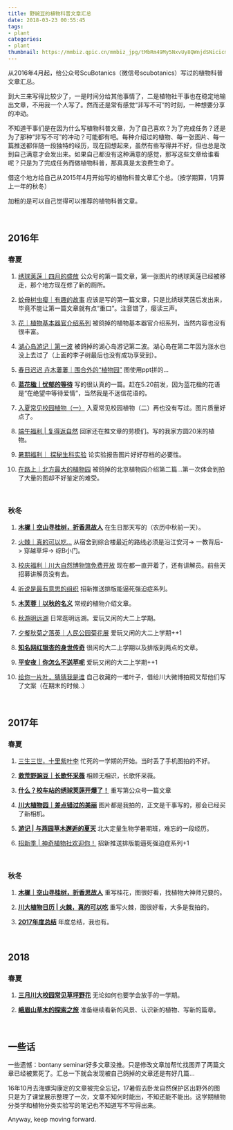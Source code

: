 ```yaml
---
title: 野豌豆的植物科普文章汇总
date: 2018-03-23 00:55:45
tags:
- plant
categories:
- plant
thumbnail: https://mmbiz.qpic.cn/mmbiz_jpg/tMbRm49My5NxvUy8QWnjdSNicicmr1SeiaNXOH8jxOsd5zcI8JoDAaxDM9NhyCPH4AJzf9AfDAhqBCW1XDJia6hCtA/640?wx_fmt=jpeg&tp=webp&wxfrom=5&wx_lazy=1
---
```

从2016年4月起，给公众号ScuBotanics（微信号scubotanics）写过的植物科普文章汇总。
<!-- more -->

到大三来写得比较少了，一是时间分给其他事情了，二是植物社干事也在稳定地输出文章，不用我一个人写了。然而还是常有感觉“非写不可”的时刻，一种想要分享的冲动。

不知道干事们是在因为什么写植物科普文章，为了自己喜欢？为了完成任务？还是为了那种“非写不可”的冲动？可能都有吧。每种介绍过的植物、每一张图片、每一篇推送都伴随一段独特的经历，现在回想起来，虽然有些写得并不好，但也总是改到自己满意才会发出来。如果自己都没有这种满意的感觉，那写这些文章给谁看呢？只是为了完成任务而做植物科普，那真真是太浪费生命了。

借这个地方给自己从2015年4月开始写的植物科普文章汇个总。（按学期算，1月算上一年的秋冬）

加粗的是可以自己觉得可以推荐的植物科普文章。

<br>

## 2016年


### 春夏
1. [绣球荚蒾｜四月的盛放](https://mp.weixin.qq.com/s/FF4JkIktJkM2sRLbc3rkKg)
公众号的第一篇文章，第一张图片的绣球荚蒾已经被移走，那个地方现在修了新的厕所。

1. [蚊母树虫瘿｜有趣的故事](http://mp.weixin.qq.com/s/r9AUcbRiqwvVmRlpOJrR4w)
应该是写的第一篇文章，只是比绣球荚蒾后发出来，毕竟不能让第一篇文章就有点“重口”。注音错了，瘿读三声。

1. [花｜植物基本器官介绍系列](https://mp.weixin.qq.com/s/9KN4yfj5aJWg3U6guVRKsw)
被鸽掉的植物基本器官介绍系列，当然内容也没有很丰富。

1. [湖心岛游记｜第一波](https://mp.weixin.qq.com/s/b-aHAxNj672dWv0suAZ12Q)
被鸽掉的湖心岛游记第二波。湖心岛在第二年因为涨水也没上去过了（上面的李子树最后也没有成功享受到）。

1. [春日迟迟 卉木萋萋｜围合外的“植物园”](https://mp.weixin.qq.com/s/7qE_GF_DXFXVUDUUUNkf1g)
图使用ppt拼的...

1. __[蓝花楹｜忧郁的等待](https://mp.weixin.qq.com/s/u_xrVxaQsBeIhtJZbsBF7g)__
写的很认真的一篇。赶在5.20前发，因为蓝花楹的花语是“在绝望中等待爱情”，当然我是不迷信花语的。

1. [入夏常见校园植物（一）](http://mp.weixin.qq.com/s/Q6dDJuRbb3jJHnVvp8AVwg)
入夏常见校园植物（二）再也没有写过。图片质量好点了。

1. [端午福利 | 复得返自然](https://mp.weixin.qq.com/s/6zjwkt9lss4rEthp9COgLA)
回家还在推文章的劳模们。写的我家方圆20米的植物。

1. [暑期福利｜ 探秘生科实验](https://mp.weixin.qq.com/s/vz7dmE4hqDTsKps9uu1Hog)
论实验报告图片好好存档的必要性。

1. [在路上｜北方最大的植物园](http://mp.weixin.qq.com/s/eApOI41vn4vVbpzjaWTzLw)
被鸽掉的北京植物园介绍第二篇...第一次体会到拍了大量的图却不好鉴定的难受。

<br>

### 秋冬
1. __[木樨｜空山寻桂树，折香思故人](https://mp.weixin.qq.com/s/GXlqe3OwXtX4fqFcpITqvg)__
在生日那天写的（农历中秋前一天）。

1. [火棘｜真的可以吃...](https://mp.weixin.qq.com/s/GfVYPNOCVTKWsKLxlWgH_Q)
从宿舍到综合楼最近的路线必须是沿江安河-> 一教背后-> 穿越草坪-> 综B小门。

1. [校庆福利｜川大自然博物馆免费开放](http://mp.weixin.qq.com/s/6TRGluYj_SJr-Ut3MDW-xQ)
现在都一直开着了，还有讲解员。前些天招募讲解员没有去。

1. [听说是最有意思的组织](http://mp.weixin.qq.com/s/RdY_cYd-bmB2EUcTj1WfGw)
招新推送排版能逼死强迫症系列。

1. __[木芙蓉｜以秋的名义](http://mp.weixin.qq.com/s/uxRUVcw1L8HWhJJrDA9Fzw)__
常规的植物介绍文章。

1. [秋游明远湖](https://mp.weixin.qq.com/s/JPewA0iF59WFGLFw90KQAg)
日常逛明远湖。爱玩又闲的大二上学期。

1. [夕餐秋菊之落英｜人民公园菊花展](http://mp.weixin.qq.com/s/aL7VCDCxkCZoEvIKmRQyTA)
爱玩又闲的大二上学期++1

1. __[知名网红银杏的身世传奇](http://mp.weixin.qq.com/s/tK62SvSpZeZeqBaayMHRHg)__
很闲的大二上学期以及排版到两点的文章。

1. __[平安夜｜你怎么不送苹呢](http://mp.weixin.qq.com/s/tC5QGjXzaFe3oyWft-6D2A)__
爱玩又闲的大二上学期++1

1. [给你一片叶，猜猜我是谁](https://mp.weixin.qq.com/s/KsvWC-H4yJ3p5gXidKXzjg)
自己收藏的一堆叶子，借给川大微博拍照又帮他们写了文案（在期末的时候..）

<br>

## 2017年


### 春夏
1. [三生三世，十里紫叶李](http://mp.weixin.qq.com/s/bZnWFaIAbmpq4JkvQyDSfQ)
忙死的一学期的开始。当时丢了手机图拍的不好。

1. __[救荒野豌豆｜长歌怀采薇](https://mp.weixin.qq.com/s/cvmiZ5j-TGmwUOKRv7DlQA)__
相顾无相识，长歌怀采薇。

1. __[什么？校车站的绣球荚蒾开爆了！](http://mp.weixin.qq.com/s/5u7HRPvDocBxzJqO98ABkA)__
重写第公众号一篇文章

1. __[川大植物园｜差点错过的美丽](http://mp.weixin.qq.com/s/RMg0L0fzVuizsTwkMq_hRw)__
图片都是我拍的，正文是干事写的，那会已经买了新相机。

1. __[游记 | 与燕园草木邂逅的夏天](https://mp.weixin.qq.com/s/r9y-_BRwBEcsxHz1CHOuMg)__
北大定量生物学暑期班，难忘的一段经历。

1. [招新季 | 神奇植物社欢迎你！](https://mp.weixin.qq.com/s/o5geISFPZkg-aJC6wfdzLQ)
招新推送排版能逼死强迫症系列+1

<br>

### 秋冬

1. __[木樨｜空山寻桂树，折香思故人](https://mp.weixin.qq.com/s/PCnRV87bxyglMyTl0TyFMw)__
重写桂花，图很好看，找植物大神师兄要的。

1. __[川大植物日历 | 火棘，真的可以吃](https://mp.weixin.qq.com/s/6n-3Sl7gBV6eDVROqlBK-w)__
重写火棘，图很好看，大多是我拍的。

1. __[2017年度总结](https://mp.weixin.qq.com/s/chRb4rAC9sB2weG_KvEfvA)__
年度总结，我也有。

<br>

## 2018


### 春夏

1. __[三月川大校园常见草坪野花](https://mp.weixin.qq.com/s/lm5i0egcNj8BfILjdvKNKA)__
无论如何也要学会放手的一学期。

1. __[峨眉山草木的探索之旅](https://mp.weixin.qq.com/s/WFZRwG8XYvUQzzM-Xugu3A)__
准备继续看新的风景、认识新的植物、写新的篇章。

<br>


## 一些话
一些遗憾：bontany seminar好多文章没推。只是修改文章加帮忙找图弄了两篇文章已经被累死了。汇总一下就会发现被自己鸽掉的文章还是有好几篇...

16年10月去海螺沟康定的文章被完全忘记，17暑假去卧龙自然保护区出野外的图只是为了课堂展示整理了一次，文章不知何时能出，不知还能不能出。这学期植物分类学和植物分类实验写的笔记也不知道写不写得出来。

Anyway, keep moving forward.

















